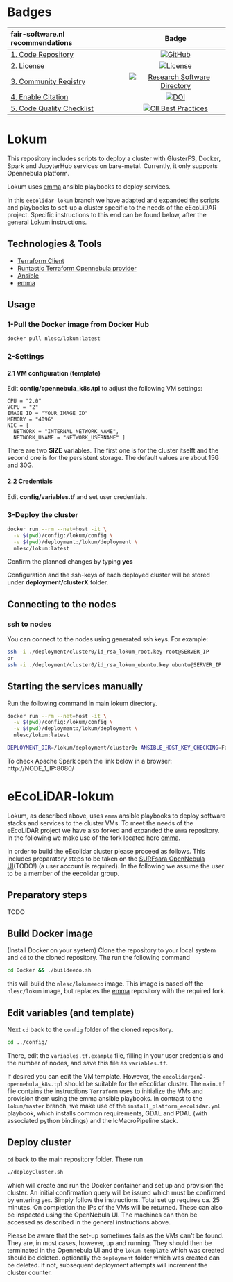 # Badges

| fair-software.nl recommendations | Badge |
|:-|:-:|
| [1. Code Repository](https://fair-software.nl/recommendations/repository) | [![GitHub](https://img.shields.io/github/last-commit/nlesc/lokum)](https://img.shields.io/github/last-commit/nlesc/lokum) |
| [2. License](https://fair-software.nl/recommendations/license) | [![License](https://img.shields.io/github/license/nlesc/lokum)]((https://img.shields.io/github/license/nlesc/lokum)) |
| [3. Community Registry](https://fair-software.nl/recommendations/registry) | [![Research Software Directory](https://img.shields.io/badge/rsd-lokum-00a3e3.svg)](https://www.research-software.nl/software/lokum) |
| [4. Enable Citation](https://fair-software.nl/recommendations/citation) | [![DOI](https://zenodo.org/badge/DOI/10.5281/zenodo.3482939.svg)](https://doi.org/10.5281/zenodo.3482939) |
| [5. Code Quality Checklist](https://fair-software.nl/recommendations/checklist) | [![CII Best Practices](https://bestpractices.coreinfrastructure.org/projects/3754/badge)](https://bestpractices.coreinfrastructure.org/projects/3754)  |


# Lokum

This repository includes scripts to deploy a cluster with GlusterFS, Docker, Spark and JupyterHub services on bare-metal. Currently, it only supports Opennebula platform.

Lokum uses [emma](https://github.com/nlesc-sherlock/emma) ansible playbooks to deploy services.

In this `eecolidar-lokum` branch we have adapted and expanded the scripts and playbooks to set-up a cluster specific to the needs of the eEcoLiDAR project. Specific instructions to this end can be found below, after the general Lokum instructions.

## Technologies & Tools

- [Terraform Client](https://www.terraform.io)
- [Runtastic Terraform Opennebula provider](https://github.com/runtastic/terraform-provider-opennebula)
- [Ansible](https://www.ansible.com/)
- [emma](https://github.com/nlesc-sherlock/emma)

## Usage

### 1-Pull the Docker image from Docker Hub

```bash
docker pull nlesc/lokum:latest
```

### 2-Settings

#### 2.1 VM configuration (template)

Edit **config/opennebula_k8s.tpl** to adjust the following VM settings:

    CPU = "2.0"
    VCPU = "2"
    IMAGE_ID = "YOUR_IMAGE_ID"
    MEMORY = "4096"
    NIC = [
      NETWORK = "INTERNAL_NETWORK_NAME",
      NETWORK_UNAME = "NETWORK_USERNAME" ]

There are two **SIZE** variables. The first one is for the cluster itselft and the second one is for the persistent storage. The default values are about 15G and 30G.

#### 2.2 Credentials

Edit **config/variables.tf** and set user credentials.

### 3-Deploy the cluster

```bash
docker run --rm --net=host -it \
  -v $(pwd)/config:/lokum/config \
  -v $(pwd)/deployment:/lokum/deployment \
  nlesc/lokum:latest
```

Confirm the planned changes by typing **yes**

Configuration and the ssh-keys of each deployed cluster will be stored under **deployment/clusterX** folder.

## Connecting to the nodes

### ssh to nodes

You can connect to the nodes using generated ssh keys. For example:

```bash
ssh -i ./deployment/cluster0/id_rsa_lokum_root.key root@SERVER_IP
or
ssh -i ./deployment/cluster0/id_rsa_lokum_ubuntu.key ubuntu@SERVER_IP
```

## Starting the services manually

Run the following command in main lokum directory.

```bash
docker run --rm --net=host -it \
  -v $(pwd)/config:/lokum/config \
  -v $(pwd)/deployment:/lokum/deployment \
  nlesc/lokum:latest
```

```bash
DEPLOYMENT_DIR=/lokum/deployment/cluster0; ANSIBLE_HOST_KEY_CHECKING=False; export CLUSTER_NAME=lokum; cd /lokum/emma/vars; sh ./create_vars_files.sh; cd /lokum/emma; ansible-playbook -i ${DEPLOYMENT_DIR}/hosts.yaml --extra-vars 'CLUSTER_NAME=lokum' start_platform.yml --skip-tags 'jupyterhub,cassandra' --private-key=${DEPLOYMENT_DIR}/id_rsa_lokum_ubuntu.key -v
```

To check Apache Spark open the link below in a browser:
http://NODE_1_IP:8080/

# eEcoLiDAR-lokum

Lokum, as described above, uses `emma` ansible playbooks to deploy software stacks and services to the cluster VMs. To meet the needs of the eEcoLiDAR project we have also forked and expanded the `emma` repository. In the following we make use of the fork located here [emma](https://github.com/meiertgrootes/lokum).

In order to build the eEcolidar cluster please proceed as follows. This includes preparatory steps to be taken on the [SURFsara OpenNebula UI](https://ui.hpccloud.surfsara.nl)(TODO!) (a user account is required). In the following we assume the user to be a member of the eecolidar group.

## Preparatory steps
TODO

## Build Docker image
(Install Docker on your system)
Clone the repository to your local system and `cd` to the cloned repository. The run the following command
```bash
cd Docker && ./buildeeco.sh
```
this will build the `nlesc/lokumeeco` image. This image is based off the `nlesc/lokum` image, but replaces the [emma](https://github.com/meiertgrootes/lokum) repository with the required fork.

## Edit variables (and template)
Next `cd` back to the `config` folder of the cloned repository.
``` bash
cd ../config/
```

There, edit the `variables.tf.example` file, filling in your user credentials and the number of nodes, and save this file as `variables.tf`.

If desired you can edit the VM template. However, the `eecolidargen2-opennebula_k8s.tpl` should be suitable for the eEcolidar cluster. The `main.tf` file contains the instructions `Terraform` uses to initialize the VMs and provision them using the emma ansible playbooks. In contrast to the `lokum/master` branch, we make use of the `install_platform_eecolidar.yml` playbook, which installs common requirements, GDAL and PDAL (with associated python bindings) and the lcMacroPipeline stack.

## Deploy cluster
`cd` back to the main repository folder.
There run
```bash
./deployCluster.sh
```
which will create and run the Docker container and set up and provision the cluster. An initial confirmation query will be issued which must be confirmed by entering `yes`. Simply follow the instructions. Total set up requires ca. 25 minutes. On completion the IPs of the VMs will be returned. These can also be inspected using the OpenNebula UI.
The machines can then be accessed as described in the general instructions above.

Please be aware that the set-up sometimes fails as the VMs can't be found. They are, in most cases, however, up and running. They should then be terminated in the Opennebula UI and the `lokum-template` which was created should be deleted. optionally the `deployment` folder which was created can be deleted. If not, subsequent deployment attempts will increment the cluster counter.
